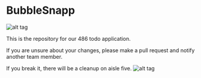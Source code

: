 BubbleSnapp
========================
![alt tag](http://upload.wikimedia.org/wikipedia/en/a/af/Threat-Level-Midnight.jpg)

This is the repository for our 486 todo application.

If you are unsure about your changes, please make a pull request and notify another team member. 

If you break it, there will be a cleanup on aisle five.
![alt tag](http://24.media.tumblr.com/e8fa62ea9a67e64f92196eea90604fe3/tumblr_n60i70gm1d1tpf9qqo1_500.gif)
